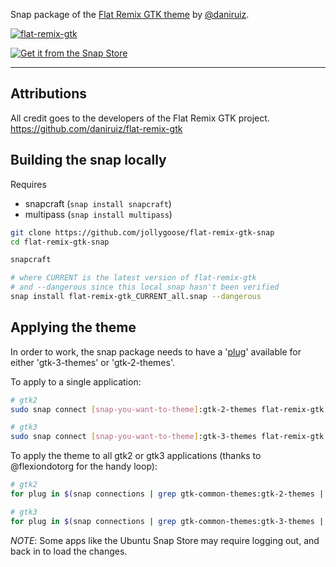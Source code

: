 Snap package of the [Flat Remix GTK theme](https://github.com/daniruiz/flat-remix-gtk) by [@daniruiz](https://github.com/daniruiz).

[![flat-remix-gtk](https://snapcraft.io/flat-remix-gtk/badge.svg)](https://snapcraft.io/flat-remix-gtk)

[![Get it from the Snap Store](https://snapcraft.io/static/images/badges/en/snap-store-black.svg)](https://snapcraft.io/flat-remix-gtk)

---

## Attributions

All credit goes to the developers of the Flat Remix GTK project.
https://github.com/daniruiz/flat-remix-gtk

## Building the snap locally

Requires
* snapcraft (```snap install snapcraft```)
* multipass (```snap install multipass```)

```sh
git clone https://github.com/jollygoose/flat-remix-gtk-snap
cd flat-remix-gtk-snap

snapcraft

# where CURRENT is the latest version of flat-remix-gtk
# and --dangerous since this local snap hasn't been verified
snap install flat-remix-gtk_CURRENT_all.snap --dangerous
```

## Applying the theme

In order to work, the snap package needs to have a '[plug](https://ubuntu.com/blog/a-guide-to-snap-permissions-and-interfaces)' 
available for either 'gtk-3-themes' or 'gtk-2-themes'.

To apply to a single application:

```bash
# gtk2
sudo snap connect [snap-you-want-to-theme]:gtk-2-themes flat-remix-gtk:gtk-2-themes

# gtk3
sudo snap connect [snap-you-want-to-theme]:gtk-3-themes flat-remix-gtk:gtk-3-themes
```

To apply the theme to all gtk2 or gtk3 applications (thanks to @flexiondotorg for the handy loop):

```bash
# gtk2
for plug in $(snap connections | grep gtk-common-themes:gtk-2-themes | awk '{print $2}'); do sudo snap connect ${plug} flat-remix-gtk:gtk-2-themes; done

# gtk3
for plug in $(snap connections | grep gtk-common-themes:gtk-3-themes | awk '{print $2}'); do sudo snap connect ${plug} flat-remix-gtk:gtk-3-themes; done
```

*NOTE*: Some apps like the Ubuntu Snap Store may require logging out, and back in to load the changes.